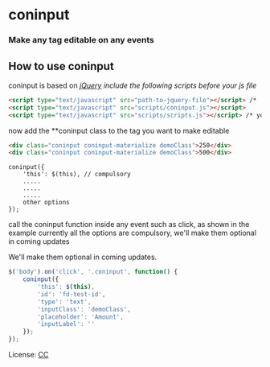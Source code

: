 # coninput
### Make any tag editable on any events

## How to use coninput

coninput is based on *[jQuery](http://www.jquery.com)*
*include the following scripts before your js file*

```html
<script type="text/javascript" src="path-to-jquery-file"></script> /*  */
<script type="text/javascript" src="scripts/coninput.js"></script>
<script type="text/javascript" src="scripts/scripts.js"></script> /* your js file */
```

now add the **coninput class to the tag you want to make editable

```html
<div class="coninput coninput-materialize demoClass">250</div>
<div class="coninput coninput-materialize demoClass">500</div>
```

```javacript
coninput({
	'this': $(this), // compulsory
	.....
	.....
	.....
	other options
});
```

call the coninput function inside any event such as click, as shown in the example
currently all the options are compulsory, we'll make them optional in coming updates

We'll make them optional in coming updates.

```javascript
$('body').on('click', '.coninput', function() {
	coninput({
		'this': $(this),
		'id': 'fd-test-id',
		'type': 'text',
		'inputClass': 'demoClass',
		'placeholder': 'Amount',
		'inputLabel': ''
	});
});
```

License: [CC](https://creativecommons.org/licenses/by/3.0/)